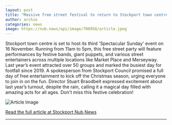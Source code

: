 ```yaml
---
layout: post
title: "Massive free street festival to return to Stockport town centre for 2025"
author: archie
categories: news
image: https://nub.news/api/image/700958/article.jpeg
---
```

Stockport town centre is set to host its third 'Spectacular Sunday' event on 16 November. Running from 11am to 5pm, this free street party will feature performances by festive bands, giant puppets, and various street entertainers across multiple locations like Market Place and Merseyway. Last year’s event attracted over 50 groups and marked the busiest day for footfall since 2019. A spokesperson from Stockport Council promised a full day of free entertainment to kick off the Christmas season, urging everyone to join in on the fun. Director Stuart Braodbelt expressed excitement about last year’s turnout, despite the rain, calling it a magical day filled with amazing acts for all ages. Don't miss this festive celebration!

![Article Image](https://nub.news/api/image/700958/article.jpeg)

[Read the full article at Stockport Nub News](https://stockport.nub.news/news/local-news/massive-free-street-festival-to-return-to-stockport-town-centre-for-2025-275284)

---
